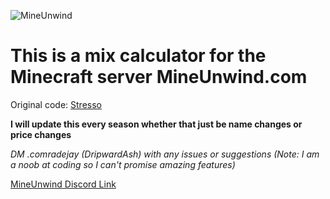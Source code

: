 ![MineUnwind](https://cdn.discordapp.com/banners/702532548458315867/460d152d2acf7e871d3156c3ce1f6315.webp?size=1024&width=0&height=0)

# This is a mix calculator for the Minecraft server MineUnwind.com # 

Original code: [Stresso](https://github.com/Stresso/Prisonade_Calc)

**I will update this every season whether that just be name changes or price changes**

*DM .comradejay (DripwardAsh) with any issues or suggestions (Note: I am a noob at coding so I can't promise amazing features)*

[MineUnwind Discord Link](https://discord.gg/mineunwind)


